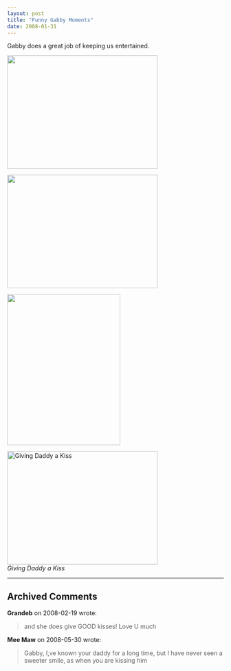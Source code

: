 ```yaml
---
layout: post
title: "Funny Gabby Moments"
date: 2008-01-31
---
```


<p>Gabby does a great job of keeping us entertained.  </p>
<p><img height="263" alt="" src="http://www.thepaladinos.com/Portals/thepaladinos/Blog/Files/1/75/P1020130 (Custom).JPG " width="350"/></p>
<p><img height="263" alt="" src="http://www.thepaladinos.com/Portals/thepaladinos/Blog/Files/1/75/P1020054-Small.JPG " width="350"/></p>
<p><img height="350" alt="" src="http://www.thepaladinos.com/Portals/thepaladinos/Blog/Files/1/75/P1020061 (Custom).JPG " width="263"/></p>
<img height="263" alt="Giving Daddy a Kiss" src="http://www.thepaladinos.com/Portals/thepaladinos/Blog/Files/1/75/P1020068 (Custom).JPG " width="350"/><br/>
<em>Giving Daddy a Kiss</em>


---

## Archived Comments

**Grandeb** on 2008-02-19 wrote:

> and she does give GOOD kisses!  Love U much

**Mee Maw** on 2008-05-30 wrote:

> Gabby, I,ve known your daddy for a long time, but I have never seen a sweeter smile, as when you are kissing him
